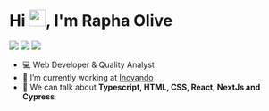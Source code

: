 

<h1 align="left">Hi <img src="https://raw.githubusercontent.com/kaueMarques/kaueMarques/master/hi.gif" height="30px">, I'm Rapha Olive</h1>

<p align="start">
<a href="https://www.instagram.com/euraphaolive/" target="_blank"><img src="https://img.shields.io/badge/-Instagram-%23E4405F?style=for-the-badge&logo=instagram&logoColor=white" target="_blank"></a>
<a href = "mailto:7raphaolive@gmail.com"><img src="https://img.shields.io/badge/Gmail-D14836?style=for-the-badge&logo=gmail&logoColor=white" target="_blank"></a>
<a href="https://www.linkedin.com/in/raphael-oliveira-santos-18967b225/" target="_blank"><img src="https://img.shields.io/badge/-LinkedIn-%230077B5?style=for-the-badge&logo=linkedin&logoColor=white" target="_blank"></a>
</p>

- 💻 Web Developer & Quality Analyst 
- 🔭 I’m currently working at [Inovando](https://github.com/inovando)
- 💬 We can talk about **Typescript, HTML, CSS, React, NextJs and Cypress**
<br />
<!--
**raphaolive/raphaolive** is a ✨ _special_ ✨ repository because its `README.md` (this file) appears on your GitHub profile.

Here are some ideas to get you started:

- 🔭 I’m currently working on ...
- 🌱 I’m currently learning ...
- 👯 I’m looking to collaborate on ...
- 🤔 I’m looking for help with ...
- 💬 Ask me about ...
- 📫 How to reach me: ...
- 😄 Pronouns: ...
- ⚡ Fun fact: ...
-->
